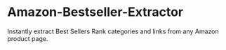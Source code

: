 # Amazon-Bestseller-Extractor
 Instantly extract Best Sellers Rank categories and links from any Amazon product page.
